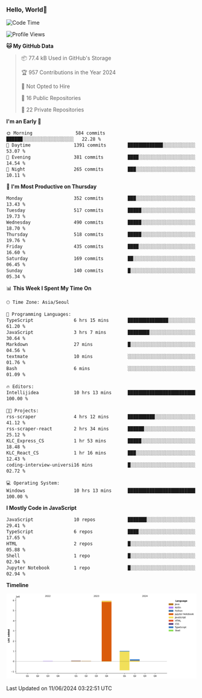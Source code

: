 
### Hello, World🐤

<!--START_SECTION:waka-->
![Code Time](http://img.shields.io/badge/Code%20Time-398%20hrs%2040%20mins-blue)

![Profile Views](http://img.shields.io/badge/Profile%20Views-112-blue)

**🐱 My GitHub Data** 

> 📦 77.4 kB Used in GitHub's Storage 
 > 
> 🏆 957 Contributions in the Year 2024
 > 
> 🚫 Not Opted to Hire
 > 
> 📜 16 Public Repositories 
 > 
> 🔑 22 Private Repositories 
 > 
**I'm an Early 🐤** 

```text
🌞 Morning                584 commits         ██████░░░░░░░░░░░░░░░░░░░   22.28 % 
🌆 Daytime                1391 commits        █████████████░░░░░░░░░░░░   53.07 % 
🌃 Evening                381 commits         ████░░░░░░░░░░░░░░░░░░░░░   14.54 % 
🌙 Night                  265 commits         ███░░░░░░░░░░░░░░░░░░░░░░   10.11 % 
```
📅 **I'm Most Productive on Thursday** 

```text
Monday                   352 commits         ███░░░░░░░░░░░░░░░░░░░░░░   13.43 % 
Tuesday                  517 commits         █████░░░░░░░░░░░░░░░░░░░░   19.73 % 
Wednesday                490 commits         █████░░░░░░░░░░░░░░░░░░░░   18.70 % 
Thursday                 518 commits         █████░░░░░░░░░░░░░░░░░░░░   19.76 % 
Friday                   435 commits         ████░░░░░░░░░░░░░░░░░░░░░   16.60 % 
Saturday                 169 commits         ██░░░░░░░░░░░░░░░░░░░░░░░   06.45 % 
Sunday                   140 commits         █░░░░░░░░░░░░░░░░░░░░░░░░   05.34 % 
```


📊 **This Week I Spent My Time On** 

```text
🕑︎ Time Zone: Asia/Seoul

💬 Programming Languages: 
TypeScript               6 hrs 15 mins       ███████████████░░░░░░░░░░   61.20 % 
JavaScript               3 hrs 7 mins        ████████░░░░░░░░░░░░░░░░░   30.64 % 
Markdown                 27 mins             █░░░░░░░░░░░░░░░░░░░░░░░░   04.56 % 
textmate                 10 mins             ░░░░░░░░░░░░░░░░░░░░░░░░░   01.76 % 
Bash                     6 mins              ░░░░░░░░░░░░░░░░░░░░░░░░░   01.09 % 

🔥 Editors: 
Intellijidea             10 hrs 13 mins      █████████████████████████   100.00 % 

🐱‍💻 Projects: 
rss-scraper              4 hrs 12 mins       ██████████░░░░░░░░░░░░░░░   41.12 % 
rss-scraper-react        2 hrs 34 mins       ██████░░░░░░░░░░░░░░░░░░░   25.12 % 
KLC_Express_CS           1 hr 53 mins        █████░░░░░░░░░░░░░░░░░░░░   18.48 % 
KLC_React_CS             1 hr 16 mins        ███░░░░░░░░░░░░░░░░░░░░░░   12.43 % 
coding-interview-universi16 mins             █░░░░░░░░░░░░░░░░░░░░░░░░   02.72 % 

💻 Operating System: 
Windows                  10 hrs 13 mins      █████████████████████████   100.00 % 
```

**I Mostly Code in JavaScript** 

```text
JavaScript               10 repos            ███████░░░░░░░░░░░░░░░░░░   29.41 % 
TypeScript               6 repos             ████░░░░░░░░░░░░░░░░░░░░░   17.65 % 
HTML                     2 repos             █░░░░░░░░░░░░░░░░░░░░░░░░   05.88 % 
Shell                    1 repo              █░░░░░░░░░░░░░░░░░░░░░░░░   02.94 % 
Jupyter Notebook         1 repo              █░░░░░░░░░░░░░░░░░░░░░░░░   02.94 % 
```



**Timeline**

![Lines of Code chart](https://raw.githubusercontent.com/jilpoom/jilpoom/main/assets/bar_graph.png)


 Last Updated on 11/06/2024 03:22:51 UTC
<!--END_SECTION:waka-->
